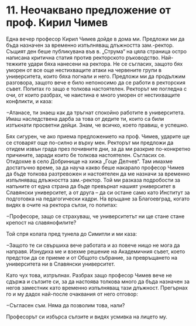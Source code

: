 # 11. Неочаквано предложение от проф. Кирил Чимев

Една вечер професор Кирил Чимев дойде в дома ми. Предложи ми да бъда назначен за
временно изпълняващ длъжността зам.-ректор. Същият ден беше публикувана във в.
„Струма“ на цяла страница остро написана критична статия против ректорското
ръководство. Най-тежките удари бяха нанесени на ректора. Не се съгласих, защото
бях уморен от все още нестихващите атаки на червените групи в университета,
които бяха погнали и него. Предложи ми да продължим разговора, защото вече е
било непоносимо да се работи в ректорския съвет. Попитах го защо е толкова
настоятелен. Ректорът ме погледна с очи, от които разбрах, че наистина е много
уморен от нестихващите конфликти, и каза:

&minus;Атанасе, ти знаеш как да тръгнат спокойно работите в университета. Имаш
    наследствена дарба за това от дедите ти, които са били изтъкнати просветни
    дейци. Знам, че всичко, което правиш, е успешно.

Бях сигурен, че ако приема предложението на проф. Чимев, ударите ще се стоварят
още по-силно и върху мен. Ректорът ми предложи да отидем извън града през
почивните дни, за да ми разкрие по-конкретно причините, заради които бе толкова
настоятелен. Съгласих се. Отидохме в село Добринище на хижа „Гоце Делчев“. Там
имахме достатъчно време, за да науча какво беше накарало професор Чимев да бъде
толкова разтревожен и настоятелен да ме назначи за временно изпълняващ
длъжността зам.-ректор. Той ми разказа подробости за напъните от една страна да
бъде превърнат нашият университет в Славянски университет, а от друга – да си
остане само като Институт за подготовка на педагогически кадри. На връщане за
Благоевград, когато видях в очите на ректора сълзи, го попитах:

&minus;Професоре, защо се страхуваш, че университетът ни ще стане стане крепост на
    славянофилите?

Той спря колата пред тунела до Симитли и ми каза:

&minus;Защото те си свършиха вече работата и аз повече нищо не мога да направя.
    Изнудиха ме и взехме решение на Академичния съвет, което предстои да се
    приеме и от Общото събрание, за превръщането на университета ни в Славянски
    университет.

Като чух това, изтръпнах. Разбрах защо професор Чимев вече не сдържа и сълзите
си, за да настоява толкова много да бъда назначен за негов заместник като
временно изпълняващ тази длъжност. Прегърнах го и му дадох най-после очаквания
от него отговор:

&minus;Съгласен съм. Няма да позволим това, нали?

Професорът си избърса сълзите и видях усмивка на лицето му.


